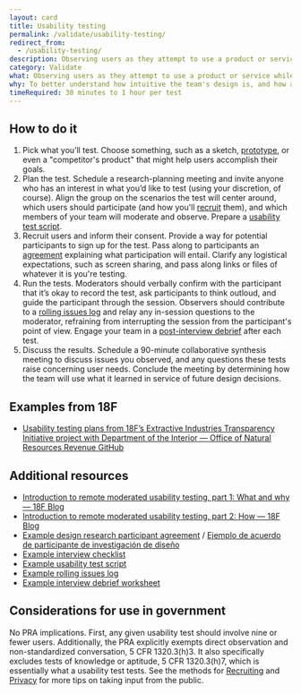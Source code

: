 ```yaml
---
layout: card
title: Usability testing
permalink: /validate/usability-testing/
redirect_from:
  - /usability-testing/
description: Observing users as they attempt to use a product or service while thinking out loud.
category: Validate
what: Observing users as they attempt to use a product or service while thinking out loud.
why: To better understand how intuitive the team's design is, and how adaptable it is to meeting user needs.
timeRequired: 30 minutes to 1 hour per test
---
```


## How to do it

1. Pick what you’ll test. Choose something, such as a sketch, <a href="{{site.baseurl}}/prototyping/" class="usa-link">prototype</a>, or even a "competitor's product" that might help users accomplish their goals.
1. Plan the test. Schedule a research-planning meeting and invite anyone who has an interest in what you’d like to test (using your discretion, of course). Align the group on the scenarios the test will center around, which users should participate (and how you'll <a href="{{site.baseurl}}/recruiting/" class="usa-link">recruit</a> them), and which members of your team will moderate and observe. Prepare a <a href="{{site.baseurl}}/usability-test-script/" class="usa-link">usability test script</a>.
1. Recruit users and inform their consent. Provide a way for potential participants to sign up for the test. Pass along to participants an <a href="{{site.baseurl}}/participant-agreement/" class="usa-link">agreement</a> explaining what participation will entail. Clarify any logistical expectations, such as screen sharing, and pass along links or files of whatever it is you're testing.
1. Run the tests. Moderators should verbally confirm with the participant that it’s okay to record the test, ask participants to think outloud, and guide the participant through the session. Observers should contribute to a <a href="{{site.baseurl}}/rolling-issues-log/" class="usa-link">rolling issues log</a> and relay any in-session questions to the moderator, refraining from interrupting the session from the participant's point of view. Engage your team in a <a href="{{site.baseurl}}/interview-debrief/" class="usa-link">post-interview debrief</a> after each test.
1. Discuss the results. Schedule a 90-minute collaborative synthesis meeting to discuss issues you observed, and any questions these tests raise concerning user needs. Conclude the meeting by determining how the team will use what it learned in service of future design decisions.

<section class="method--section method--section--18f-example" markdown="1" >

## Examples from 18F

- [Usability testing plans from 18F’s Extractive Industries Transparency Initiative project with Department of the Interior — Office of Natural Resources Revenue GitHub](https://github.com/ONRR/doi-extractives-data/blob/research/research/summary-jan2016.md)

</section>

<section class="method--section method--section--additional-resources" markdown="1">

## Additional resources

- [Introduction to remote moderated usability testing, part 1: What and why — 18F Blog](https://18f.gsa.gov/2018/11/14/introduction-to-remote-moderated-usability-testing-part-1/)
- [Introduction to remote moderated usability testing, part 2: How — 18F Blog](https://18f.gsa.gov/2018/11/20/introduction-to-remote-moderated-usability-testing-part-2-how/)
- [Example design research participant agreement]({{site.baseurl}}/participant-agreement/) / [Ejemplo de acuerdo de participante de investigación de diseño]({{site.baseurl}}/participant-agreement-spanish/) 
- <a href="{{site.baseurl}}/interview-checklist/" class="usa-link">Example interview checklist</a>
- <a href="{{site.baseurl}}/usability-test-script/" class="usa-link">Example usability test script</a>
- <a href="{{site.baseurl}}/rolling-issues-log/" class="usa-link">Example rolling issues log</a>
- [Example interview debrief worksheet]({{site.baseurl}}/interview-debrief/)

</section>

<section class="method--section method--section--government-considerations" markdown="1" >

## Considerations for use in government

No PRA implications. First, any given usability test should involve nine or fewer users. Additionally, the PRA explicitly exempts direct observation and non-standardized conversation, 5 CFR 1320.3(h)3. It also specifically excludes tests of knowledge or aptitude, 5 CFR 1320.3(h)7, which is essentially what a usability test tests. See the methods for <a href="{{site.baseurl}}/recruiting/" class="usa-link">Recruiting</a> and <a href="{{site.baseurl}}/privacy/" class="usa-link">Privacy</a> for more tips on taking input from the public.
</section>
